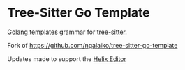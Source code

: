 # Tree-Sitter Go Template

[Golang templates][] grammar for [tree-sitter][].

[tree-sitter]: https://github.com/tree-sitter/tree-sitter
[Golang templates]: https://golang.org/pkg/text/template/

Fork of https://github.com/ngalaiko/tree-sitter-go-template

Updates made to support the [Helix Editor](https://helix-editor.com/)
